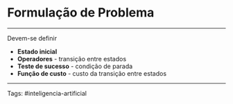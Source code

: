 
# Formulação de Problema

---

Devem-se definir

- **Estado inicial**
- **Operadores** - transição entre estados
- **Teste de sucesso** - condição de parada
- **Função de custo** - custo  da transição entre estados

---

Tags: #inteligencia-artificial


